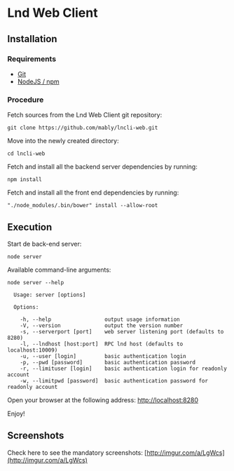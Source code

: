 # Lnd Web Client

## Installation


### Requirements

* [Git](https://git-scm.com/)
* [NodeJS / npm](https://nodejs.org)

### Procedure

Fetch sources from the Lnd Web Client git repository:

```
git clone https://github.com/mably/lncli-web.git
```
Move into the newly created directory:

```
cd lncli-web
```

Fetch and install all the backend server dependencies by running:

```
npm install
```

Fetch and install all the front end dependencies by running:

```
"./node_modules/.bin/bower" install --allow-root
```

## Execution

Start de back-end server:

```
node server
```

Available command-line arguments:

```
node server --help

  Usage: server [options]

  Options:

    -h, --help                 output usage information
    -V, --version              output the version number
    -s, --serverport [port]    web server listening port (defaults to 8280)
    -l, --lndhost [host:port]  RPC lnd host (defaults to localhost:10009)
    -u, --user [login]         basic authentication login
    -p, --pwd [password]       basic authentication password
    -r, --limituser [login]    basic authentication login for readonly account
    -w, --limitpwd [password]  basic authentication password for readonly account

```

Open your browser at the following address: [http://localhost:8280](http://localhost:8280)

Enjoy!

## Screenshots

Check here to see the mandatory screenshots: [http://imgur.com/a/LgWcs](http://imgur.com/a/LgWcs)
